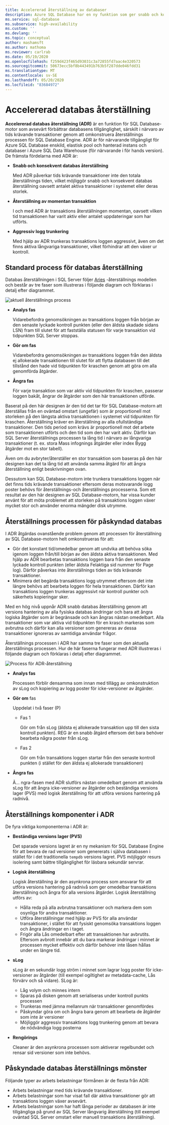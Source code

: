 ```yaml
---
title: Accelererad återställning av databaser
description: Azure SQL Database har en ny funktion som ger snabb och konsekvent databas återställning, återställning av momentan transaktion och aggressiv logg trunkering för enskilda databaser och databaser i pooler i Azure SQL Database och databaser i Azure SQL Data Warehouse.
ms.service: sql-database
ms.subservice: high-availability
ms.custom: ''
ms.devlang: ''
ms.topic: conceptual
author: mashamsft
ms.author: mathoma
ms.reviewer: carlrab
ms.date: 05/19/2020
ms.openlocfilehash: f259d423f465d93031c3a72855fd7aac4e320573
ms.sourcegitcommit: 50673ecc5bf8b443491b763b5f287dde046fdd31
ms.translationtype: MT
ms.contentlocale: sv-SE
ms.lasthandoff: 05/20/2020
ms.locfileid: "83684972"
---
```

# <a name="accelerated-database-recovery"></a>Accelererad databas återställning

**Accelererad databas återställning (ADR)** är en funktion för SQL Database-motor som avsevärt förbättrar databasens tillgänglighet, särskilt i närvaro av tids krävande transaktioner genom att omkonstruera återställnings processen för SQL Database Engine. ADR är för närvarande tillgängligt för Azure SQL Database enskild, elastisk pool och hanterad instans och databaser i Azure SQL Data Warehouse (för närvarande i för hands version). De främsta fördelarna med ADR är:

- **Snabb och konsekvent databas återställning**

  Med ADR påverkar tids krävande transaktioner inte den totala återställnings tiden, vilket möjliggör snabb och konsekvent databas återställning oavsett antalet aktiva transaktioner i systemet eller deras storlek.

- **Återställning av momentan transaktion**

  I och med ADR är transaktions återställningen momentan, oavsett vilken tid transaktionen har varit aktiv eller antalet uppdateringar som har utförts.

- **Aggressiv logg trunkering**

  Med hjälp av ADR trunkeras transaktions loggen aggressivt, även om det finns aktiva långvariga transaktioner, vilket förhindrar att den växer ur kontroll.

## <a name="standard-database-recovery-process"></a>Standard process för databas återställning

Databas återställningen i SQL Server följer [Aries](https://people.eecs.berkeley.edu/~brewer/cs262/Aries.pdf) -återställnings modellen och består av tre faser som illustreras i följande diagram och förklaras i detalj efter diagrammet.

![aktuell återställnings process](./media/sql-database-accelerated-database-recovery/current-recovery-process.png)

- **Analys fas**

  Vidarebefordra genomsökningen av transaktions loggen från början av den senaste lyckade kontroll punkten (eller den äldsta skadade sidans LSN) fram till slutet för att fastställa statusen för varje transaktion vid tidpunkten SQL Server stoppas.

- **Gör om fas**

  Vidarebefordra genomsökningen av transaktions loggen från den äldsta ej allokerade transaktionen till slutet för att flytta databasen till det tillstånd den hade vid tidpunkten för kraschen genom att göra om alla genomförda åtgärder.

- **Ångra fas**

  För varje transaktion som var aktiv vid tidpunkten för kraschen, passerar loggen bakåt, ångrar de åtgärder som den här transaktionen utförde.

Baserat på den här designen är den tid det tar för SQL Database-motorn att återställas från en oväntad omstart (ungefär) som är proportionell mot storleken på den längsta aktiva transaktionen i systemet vid tidpunkten för kraschen. Återställning kräver en återställning av alla ofullständiga transaktioner. Den tids period som krävs är proportionell mot det arbete som transaktionen utförts och den tid som den har varit aktiv. Därför kan SQL Server återställnings processen ta lång tid i närvaro av långvariga transaktioner (t. ex. stora Mass infognings åtgärder eller index Bygg åtgärder mot en stor tabell).

Även om du avbryter/återställer en stor transaktion som baseras på den här designen kan det ta lång tid att använda samma åtgärd för att ångra återställning enligt beskrivningen ovan.

Dessutom kan SQL Database-motorn inte trunkera transaktions loggen när det finns tids krävande transaktioner eftersom deras motsvarande logg poster behövs för återställnings-och återställnings processerna. Som ett resultat av den här designen av SQL Database-motorn, har vissa kunder använt för att möta problemet att storleken på transaktions loggen växer mycket stor och använder enorma mängder disk utrymme.

## <a name="the-accelerated-database-recovery-process"></a>Återställnings processen för påskyndad databas

I ADR åtgärdas ovanstående problem genom att processen för återställning av SQL Database-motorn helt omkonstrueras för att:

- Gör det konstant tid/omedelbar genom att undvika att behöva söka igenom loggen från/till början av den äldsta aktiva transaktionen. Med hjälp av ADR bearbetas transaktions loggen bara från den senaste lyckade kontroll punkten (eller äldsta Felaktiga sid nummer för Page log). Därför påverkas inte återställnings tiden av tids krävande transaktioner.
- Minimera det begärda transaktions logg utrymmet eftersom det inte längre behövs att bearbeta loggen för hela transaktionen. Därför kan transaktions loggen trunkeras aggressivt när kontroll punkter och säkerhets kopieringar sker.

Med en hög nivå uppnår ADR snabb databas återställning genom att versions hantering av alla fysiska databas ändringar och bara att ångra logiska åtgärder som är begränsade och kan ångras nästan omedelbart. Alla transaktioner som var aktiva vid tidpunkten för en krasch markeras som avbrutna och därför kan alla versioner som genereras av dessa transaktioner ignoreras av samtidiga användar frågor.

Återställnings processen i ADR har samma tre faser som den aktuella återställnings processen. Hur de här faserna fungerar med ADR illustreras i följande diagram och förklaras i detalj efter diagrammet.

![Process för ADR-återställning](./media/sql-database-accelerated-database-recovery/adr-recovery-process.png)

- **Analys fas**

  Processen förblir densamma som innan med tillägg av omkonstruktion av sLog och kopiering av logg poster för icke-versioner av åtgärder.
  
- **Gör om** fas

  Uppdelat i två faser (P)
  - Fas 1

      Gör om från sLog (äldsta ej allokerade transaktion upp till den sista kontroll punkten). REG är en snabb åtgärd eftersom det bara behöver bearbeta några poster från sLog.
      
  - Fas 2

     Gör om från transaktions loggen startar från den senaste kontroll punkten (i stället för den äldsta ej allokerade transaktionen)
     
- **Ångra fas**

   Ã... ngra-fasen med ADR slutförs nästan omedelbart genom att använda sLog för att ångra icke-versioner av åtgärder och beständiga versions lager (PVS) med logisk återställning för att utföra versions hantering på radnivå.

## <a name="adr-recovery-components"></a>Återställnings komponenter i ADR

De fyra viktiga komponenterna i ADR är:

- **Beständiga versions lager (PVS)**

  Det sparade versions lagret är en ny mekanism för SQL Database Engine för att bevara de rad versioner som genererats i själva databasen i stället för i det traditionella `tempdb` versions lagret. PVS möjliggör resurs isolering samt bättre tillgänglighet för läsbara sekundär servrar.

- **Logisk återställning**

  Logisk återställning är den asynkrona process som ansvarar för att utföra versions hantering på radnivå som ger omedelbar transaktions återställning och ångra för alla versions åtgärder. Logisk återställning utförs av:

  - Hålla reda på alla avbrutna transaktioner och markera dem som osynliga för andra transaktioner. 
  - Utföra återställningar med hjälp av PVS för alla användar transaktioner, i stället för att fysiskt genomsöka transaktions loggen och ångra ändringar en i taget.
  - Frigör alla Lås omedelbart efter att transaktionen har avbrutits. Eftersom avbrott innebär att du bara markerar ändringar i minnet är processen mycket effektiv och därför behöver inte låsen hållas under en längre tid.

- **sLog**

  sLog är en sekundär logg ström i minnet som lagrar logg poster för icke-versioner av åtgärder (till exempel ogiltighet av metadata-cache, Lås förvärv och så vidare). SLog är:

  - Låg volym och minnes intern
  - Sparas på disken genom att serialiseras under kontroll punkts processen
  - Trunkeras med jämna mellanrum när transaktioner genomfördes
  - Påskyndar göra om och ångra bara genom att bearbeta de åtgärder som inte är versioner  
  - Möjliggör aggressiv transaktions logg trunkering genom att bevara de nödvändiga logg posterna

- **Rengörings**

  Cleaner är den asynkrona processen som aktiverar regelbundet och rensar sid versioner som inte behövs.

## <a name="accelerated-database-recovery-patterns"></a>Påskyndade databas återställnings mönster

Följande typer av arbets belastningar förmånen är de flesta från ADR:

- Arbets belastningar med tids krävande transaktioner.
- Arbets belastningar som har visat fall där aktiva transaktioner gör att transaktions loggen växer avsevärt.  
- Arbets belastningar som har haft långa perioder av databasen är inte tillgängliga på grund av SQL Server långvarig återställning (till exempel oväntad SQL Server omstart eller manuell transaktions återställning).

